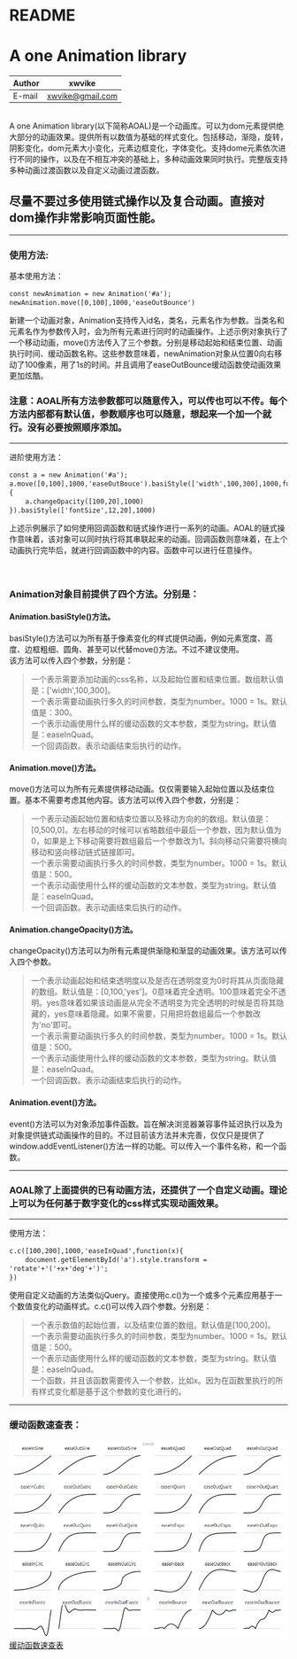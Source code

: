 # README

# A one Animation library<br>
|Author|xwvike|
|---|---|
|E-mail|xwvike@gmail.com|
<br>
	A one Animation library(以下简称AOAL)是一个动画库。可以为dom元素提供绝大部分的动画效果。提供所有以数值为基础的样式变化。包括移动，渐隐，旋转，阴影变化，dom元素大小变化，元素边框变化，字体变化。支持dome元素依次进行不同的操作，以及在不相互冲突的基础上，多种动画效果同时执行。完整版支持多种动画过渡函数以及自定义动画过渡函数。<br>

## 尽量不要过多使用链式操作以及复合动画。直接对dom操作非常影响页面性能。
---
### 使用方法:
基本使用方法：
```
const newAnimation = new Animation('#a');
newAnimation.move([0,100],1000,'easeOutBounce')

```
新建一个动画对象，Animation支持传入id名，类名，元素名作为参数。当类名和元素名作为参数传入时，会为所有元素进行同时的动画操作。上述示例对象执行了一个移动动画，move()方法传入了三个参数。分别是移动起始和结束位置、动画执行时间、缓动函数名称。这些参数意味着，newAnimation对象从位置0向右移动了100像素，用了1s的时间。并且调用了easeOutBounce缓动函数使动画效果更加炫酷。

### 注意：AOAL所有方法参数都可以随意传入，可以传也可以不传。每个方法内部都有默认值，参数顺序也可以随意，想起来一个加一个就行。没有必要按照顺序添加。
---
进阶使用方法：
```
const a = new Animation('#a');
a.move([0,100],1000,'easeOutBouce').basiStyle(['width',100,300],1000,function(){
    a.changeOpacity([100,20],1000)
}).basiStyle(['fontSize',12,20],1000)
```
上述示例展示了如何使用回调函数和链式操作进行一系列的动画。AOAL的链式操作意味着，该对象可以同时执行将其串联起来的动画。回调函数则意味着，在上个动画执行完毕后，就进行回调函数中的内容。函数中可以进行任意操作。
<br>
<br>
<br>
### Animation对象目前提供了四个方法。分别是：
#### Animation.basiStyle()方法。<br>
basiStyle()方法可以为所有基于像素变化的样式提供动画，例如元素宽度、高度、边框粗细、圆角、甚至可以代替move()方法。不过不建议使用。<br>
该方法可以传入四个参数，分别是：<br>
>一个表示需要添加动画的css名称，以及起始位置和结束位置。数组默认值是：['width',100,300]。<br>
>一个表示需要动画执行多久的时间参数，类型为number。1000 = 1s。默认值是：300。<br>
>一个表示动画使用什么样的缓动函数的文本参数，类型为string。默认值是：easeInQuad。<br>
>一个回调函数。表示动画结束后执行的动作。<br>
#### Animation.move()方法。
move()方法可以为所有元素提供移动动画。仅仅需要输入起始位置以及结束位置。基本不需要考虑其他内容。该方法可以传入四个参数，分别是：<br>
>一个表示动画起始位置和结束位置以及移动方向的的数组。默认值是：[0,500,0]。左右移动的时候可以省略数组中最后一个参数，因为默认值为0，如果是上下移动需要将数组最后一个参数改为1。斜向移动只需要将横向移动和竖向移动链式链接即可。<br>
>一个表示需要动画执行多久的时间参数，类型为number。1000 = 1s。默认值是：500。<br>
>一个表示动画使用什么样的缓动函数的文本参数，类型为string。默认值是：easeInQuad。<br>
>一个回调函数。表示动画结束后执行的动作。<br>
#### Animation.changeOpacity()方法。
changeOpacity()方法可以为所有元素提供渐隐和渐显的动画效果。该方法可以传入四个参数。<br>
>一个表示动画起始和结束透明度以及是否在透明度变为0时将其从页面隐藏的数组。默认值是：[0,100,'yes']。0意味着完全透明。100意味着完全不透明。yes意味着如果该动画是从完全不透明变为完全透明的时候是否将其隐藏的，yes意味着隐藏。如果不需要，只用把将数组最后一个参数改为'no'即可。<br>
>一个表示需要动画执行多久的时间参数，类型为number。1000 = 1s。默认值是：500。<br>
>一个表示动画使用什么样的缓动函数的文本参数，类型为string。默认值是：easeInQuad。<br>
>一个回调函数。表示动画结束后执行的动作。<br>
#### Animation.event()方法。
event()方法可以为对象添加事件函数。旨在解决浏览器兼容事件延迟执行以及为对象提供链式动画操作的目的。不过目前该方法并未完善，仅仅只是提供了window.addEventListener()方法一样的功能。可以传入一个事件名称，和一个函数。<br>

---

### AOAL除了上面提供的已有动画方法，还提供了一个自定义动画。理论上可以为任何基于数字变化的css样式实现动画效果。
---
使用方法：
```
c.c([100,200],1000,'easeInQuad',function(x){
    document.getElementById('a').style.transform = 'rotate'+'('+x+'deg'+')';
})
```
使用自定义动画的方法类似jQuery。直接使用c.c()为一个或多个元素应用基于一个数值变化的动画样式。c.c()可以传入四个参数。分别是：<br>
>一个表示数值的起始位置，以及结束位置的数组。默认值是[100,200]。<br>
>一个表示需要动画执行多久的时间参数，类型为number。1000 = 1s。默认值是：500。<br>
>一个表示动画使用什么样的缓动函数的文本参数，类型为string。默认值是：easeInQuad。<br>
>一个函数，并且该函数需要传入一个参数，比如x。因为在函数里执行的所有样式变化都是基于这个参数的变化进行的。<br>


---
### 缓动函数速查表：
![缓动函数表](https://github.com/XWVIKE/a-one-animation-library/blob/master/img/1.png '缓动函数图片')
[缓动函数速查表](https://easings.net/zh-cn)
















